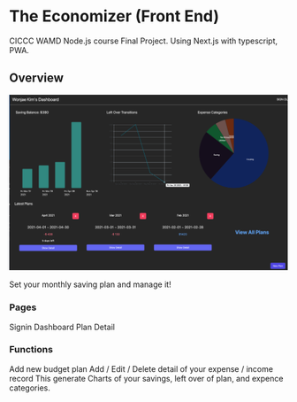 # The Economizer (Front End)

CICCC WAMD Node.js course Final Project.
Using Next.js with typescript, PWA.
## Overview
![](./overview.png)

Set your monthly saving plan and manage it!

### Pages

Signin
Dashboard
Plan Detail

### Functions 
Add new budget plan
Add / Edit / Delete detail of your expense / income record
This generate Charts of your savings, left over of plan, and expence categories.

